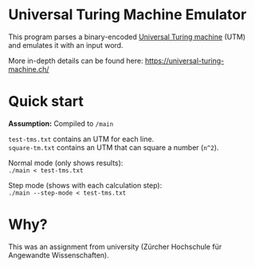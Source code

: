 # Universal Turing Machine Emulator

This program parses a binary-encoded [Universal Turing machine](https://en.wikipedia.org/wiki/Universal_Turing_machine) (UTM) and emulates it with an input word.

More in-depth details can be found here: https://universal-turing-machine.ch/

# Quick start

**Assumption:** Compiled to `/main`

`test-tms.txt` contains an UTM for each line.\
`square-tm.txt` contains an UTM that can square a number (`n^2`).

Normal mode (only shows results):\
`./main < test-tms.txt`

Step mode (shows with each calculation step):\
`./main --step-mode < test-tms.txt`

# Why?

This was an assignment from university (Zürcher Hochschule für Angewandte Wissenschaften).
